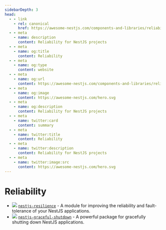 ```yaml
---
sidebarDepth: 3
head:
  - - link
    - rel: canonical
      href: https://awesome-nestjs.com/components-and-libraries/reliability
  - - meta
    - name: description
      content: Reliability for NestJS projects
  - - meta
    - name: og:title
      content: Reliability
  - - meta
    - name: og:type
      content: website
  - - meta
    - name: og:url
      content: https://awesome-nestjs.com/components-and-libraries/reliability.html
  - - meta
    - name: og:image
      content: https://awesome-nestjs.com/hero.svg
  - - meta
    - name: og:description
      content: Reliability for NestJS projects
  - - meta
    - name: twitter:card
      content: summary
  - - meta
    - name: twitter:title
      content: Reliability
  - - meta
    - name: twitter:description
      content: Reliability for NestJS projects
  - - meta
    - name: twitter:image:src
      content: https://awesome-nestjs.com/hero.svg
---
```


# Reliability

- ![](https://img.shields.io/github/stars/SocketSomeone/nestjs-resilience.svg?style=flat-square) [`nestjs-resilience`](https://github.com/SocketSomeone/nestjs-resilience) - A module for improving the reliability and fault-tolerance of your NestJS applications.
- ![](https://img.shields.io/github/stars/hienngm/nestjs-graceful-shutdown.svg?style=flat-square) [`nestjs-graceful-shutdown`](https://github.com/hienngm/nestjs-graceful-shutdown) - A powerful package for gracefully shutting down NestJS applications.
